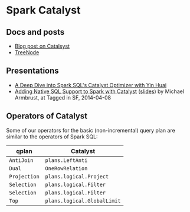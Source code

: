 # Spark Catalyst

## Docs and posts

* [Blog post on Catalsyst](https://databricks.com/blog/2015/04/13/deep-dive-into-spark-sqls-catalyst-optimizer.html)
* [TreeNode](https://jaceklaskowski.gitbooks.io/mastering-apache-spark/spark-sql-catalyst-TreeNode.html)

## Presentations

* [A Deep Dive into Spark SQL's Catalyst Optimizer with Yin Huai](https://www.slideshare.net/databricks/a-deep-dive-into-spark-sqls-catalyst-optimizer-with-yin-huai)
* [Adding Native SQL Support to Spark with Catalyst](https://www.youtube.com/watch?v=ju2OQEXqONU&list=PL-x35fyliRwiP3YteXbnhk0QGOtYLBT3a) ([slides](http://files.meetup.com/3138542/Spark%20SQL%20Meetup%20-%204-8-2012.pdf)) by Michael Armbrust, at Tagged in SF, 2014-04-08

## Operators of Catalyst

Some of our operators for the basic (non-incremental) query plan are similar to the operators of Spark SQL:

| qplan | Catalyst |
| ----- | -------- |
| `AntiJoin` | `plans.LeftAnti` |
| `Dual` | `OneRowRelation` |
| `Projection` | `plans.logical.Project` |
| `Selection` | `plans.logical.Filter` |
| `Selection` | `plans.logical.Filter` |
| `Top` | `plans.logical.GlobalLimit` |
